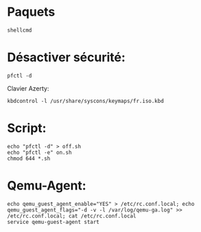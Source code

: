 # Paquets
```
shellcmd
```
# Désactiver sécurité:
```
pfctl -d 
```
Clavier Azerty:
```
kbdcontrol -l /usr/share/syscons/keymaps/fr.iso.kbd
```


# Script:
```echo "kbdcontrol -l /usr/share/syscons/keymaps/fr.iso.kbd " > fr.sh
echo "pfctl -d" > off.sh 
echo "pfctl -e" on.sh 
chmod 644 *.sh
```

# Qemu-Agent:
```
echo qemu_guest_agent_enable="YES" > /etc/rc.conf.local; echo qemu_guest_agent_flags="-d -v -l /var/log/qemu-ga.log" >> /etc/rc.conf.local; cat /etc/rc.conf.local
service qemu-guest-agent start
```
